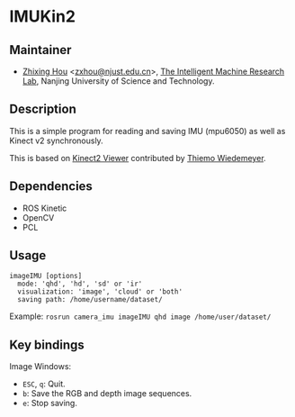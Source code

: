 # IMUKin2

## Maintainer

- [Zhixing Hou](https://sites.google.com/view/zhixing-hou) <<zxhou@njust.edu.cn>>, [The Intelligent Machine Research Lab](https://sites.google.com/view/huikonglab/home), Nanjing University of Science and Technology.


## Description

This is a simple program for reading and saving IMU (mpu6050) as well as Kinect v2 synchronously.

This is based on [Kinect2 Viewer](https://github.com/code-iai/iai_kinect2/tree/master/kinect2_viewer) contributed by [Thiemo Wiedemeyer](https://ai.uni-bremen.de/team/thiemo_wiedemeyer).

## Dependencies

- ROS Kinetic
- OpenCV
- PCL

## Usage

```
imageIMU [options]
  mode: 'qhd', 'hd', 'sd' or 'ir'
  visualization: 'image', 'cloud' or 'both'
  saving path: /home/username/dataset/
```

Example: `rosrun camera_imu imageIMU qhd image /home/user/dataset/`

## Key bindings

Image Windows:
- `ESC`, `q`: Quit.
- `b`: Save the RGB and depth image sequences.
- `e`: Stop saving.


